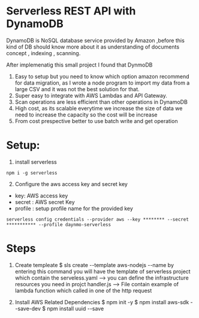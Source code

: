 # Serverless REST API with DynamoDB 
DynamoDB is NoSQL database service provided by Amazon ,before this kind of DB should know more about it as 
understanding of documents concept , indexing , scanning.

After implemenatig this small project I found that DynmoDB

1. Easy to setup but you need to know which option amazon recommend for data migration, as I wrote a node program to import my data from a large CSV and it was not the best solution for that.
2. Super easy to integrate with AWS Lambdas and API Gateway.
3. Scan operations are less efficient than other operations in DynamoDB 
4. High cost, as its scalable everytime we increase the size of data we need to increase the capacity so the cost will be increase
5. From cost prespective better to use batch write and get operation 


# Setup: 
1. install serverless 
```
npm i -g serverless
```
2. Configure the aws access key and secret key 

* key: AWS access key 
* secret : AWS secret Key
* profile : setup profile name for the provided key 

```
serverless config credentials --provider aws --key ******** --secret *********** --profile daynmo-serverless
```

# Steps 
1. Create templeate 
$ sls create --template aws-nodejs --name <name>
 by entering this command you will have the template of serverless project 
 which contain the 
 serveless.yaml -->  you can define the infrastructure resources you need in projct 
 handler.js -->  File contain example of lambda function which called in one of the http request

2. Install AWS Related Dependencies
$ npm init -y
$ npm install aws-sdk --save-dev
$ npm install uuid --save

